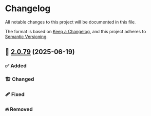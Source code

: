 # Changelog

All notable changes to this project will be documented in this file.

The format is based on [Keep a Changelog](https://keepachangelog.com/en/1.1.0/),
and this project adheres to [Semantic Versioning](http://semver.org/spec/v2.0.0.html).

## 🔖 [2.0.79] (2025-06-19)

### ✅ Added

### 🏗️ Changed

### 🩹 Fixed

### 🔥 Removed


<!-- Link References -->
[2.0.79]: https://github.com/aneuhold/ts-libs/releases/tag/core-ts-db-lib-v2.0.79
